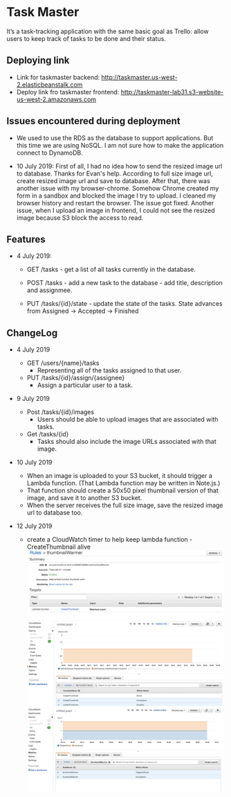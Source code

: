 # Task Master
It’s a task-tracking application with the same basic goal as Trello: 
allow users to keep track of tasks to be done and their status. 

## Deploying link
- Link for taskmaster backend: http://taskmaster.us-west-2.elasticbeanstalk.com
- Deploy link fro taskmaster frontend: http://taskmaster-lab31.s3-website-us-west-2.amazonaws.com

## Issues encountered during deployment
- We used to use the RDS as the database to support applications. But this time we are 
using NoSQL. I am not sure how to make the application connect to DynamoDB.

- 10 July 2019: First of all, I had no idea how to send the resized image url to database. Thanks for Evan's help. According to 
full size image url, create resized image url and save to database. After that, there was another issue with my browser-chrome.
Somehow Chrome created my form in a sandbox and blocked the image I try to upload. I cleaned my browser history and restart 
the browser. The issue got fixed. Another issue, when I upload an image in frontend, I could not see the resized image because 
S3 block the access to read. 

## Features
- 4 July 2019:

  - GET /tasks - get a list of all tasks currently in the database.

  - POST /tasks - add a new task to the database - add title, description and assignmee.

  - PUT /tasks/{id}/state - update the state of the tasks. State advances from Assigned -> Accepted -> Finished

## ChangeLog
- 4 July 2019
  - GET /users/{name}/tasks 
    - Representing all of the tasks assigned to that user.
  - PUT /tasks/{id}/assign/{assignee} 
    - Assign a particular user to a task.
  
- 9 July 2019
  - Post /tasks/{id}/images 
    - Users should be able to upload images that are associated with tasks.
  - Get /tasks/{id}  
    - Tasks should also include the image URLs associated with that image.
    
- 10 July 2019 
  - When an image is uploaded to your S3 bucket, it should trigger a Lambda function. (That Lambda function may be 
  written in Note.js.)
  - That function should create a 50x50 pixel thumbnail version of that image, and save it to another S3 bucket.
  - When the server receives the full size image, save the resized image url to database too.  
  
- 12 July 2019
    - create a CloudWatch timer to help keep lambda function - CreateThumbnail alive
 ![snapshot for thumbnailWarmer](./thumbnailWarmer.png)
 ![snapshot from cloudWatch](./thumbnailGraph1.png)
 ![snapshot from cloudWatch](./thumbnailGraph2.png)